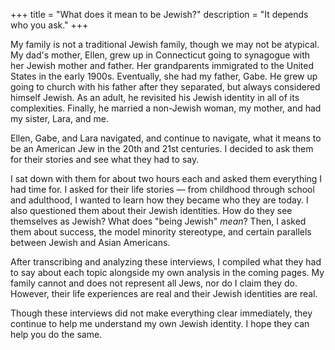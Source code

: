 +++
title = "What does it mean to be Jewish?"
description = "It depends who you ask."
+++

My family is not a traditional Jewish family, though we may not be atypical.
My dad's mother, Ellen, grew up in Connecticut going to synagogue with her Jewish mother and father.
Her grandparents immigrated to the United States in the early 1900s.
Eventually, she had my father, Gabe.
He grew up going to church with his father after they separated, but always considered himself Jewish.
As an adult, he revisited his Jewish identity in all of its complexities.
Finally, he married a non-Jewish woman, my mother, and had my sister, Lara, and me.

Ellen, Gabe, and Lara navigated, and continue to navigate, what it means to be an American Jew in the 20th and 21st centuries.
I decided to ask them for their stories and see what they had to say.

I sat down with them for about two hours each and asked them everything I had time for.
I asked for their life stories — from childhood through school and adulthood, I wanted to learn how they became who they are today.
I also questioned them about their Jewish identities.
How do they see themselves as Jewish?
What does "being Jewish" *mean*?
Then, I asked them about success, the model minority stereotype, and certain parallels between Jewish and Asian Americans.

After transcribing and analyzing these interviews, I compiled what they had to say about each topic alongside my own analysis in the coming pages.
My family cannot and does not represent all Jews, nor do I claim they do.
However, their life experiences are real and their Jewish identities are real.

Though these interviews did not make everything clear immediately, they continue to help me understand my own Jewish identity.
I hope they can help you do the same.
